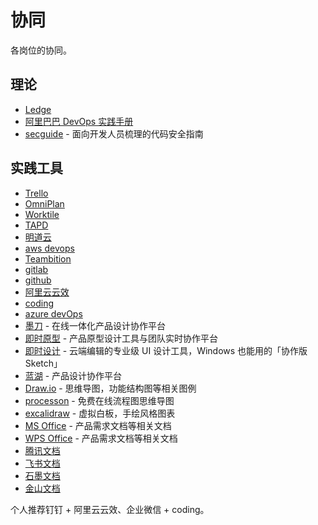 # 协同

各岗位的协同。

## 理论

- [Ledge](https://devops.phodal.com/)
- [阿里巴巴 DevOps 实践手册](https://developer.aliyun.com/topic/devops)
- [secguide](https://github.com/Tencent/secguide) - 面向开发人员梳理的代码安全指南

## 实践工具

- [Trello](https://trello.com/home)
- [OmniPlan](https://www.omnigroup.com/omniplan)
- [Worktile](https://worktile.com/)
- [TAPD](https://www.tapd.cn/)
- [明道云](https://www.mingdao.com/home)
- [aws devops](https://aws.amazon.com/cn/devops/what-is-devops/)
- [Teambition](https://www.teambition.com/)
- [gitlab](https://about.gitlab.com/)
- [github](https://github.com/)
- [阿里云云效](https://www.aliyun.com/product/yunxiao)
- [coding](https://coding.net/)
- [azure devOps](https://azure.microsoft.com/zh-cn/overview/what-is-devops/)
- [墨刀](https://modao.cc/) - 在线一体化产品设计协作平台
- [即时原型](https://www.xiaopiu.com/) - 产品原型设计工具与团队实时协作平台
- [即时设计](https://js.design/) - 云端编辑的专业级 UI 设计工具，Windows 也能用的「协作版 Sketch」
- [蓝湖](https://lanhuapp.com/) - 产品设计协作平台
- [Draw.io](https://app.diagrams.net/) - 思维导图，功能结构图等相关图例
- [processon](https://www.processon.com/) - 免费在线流程图思维导图
- [excalidraw](https://excalidraw.com/) - 虚拟白板，手绘风格图表
- [MS Office](https://www.office.com/) - 产品需求文档等相关文档
- [WPS Office](https://www.wps.cn/) - 产品需求文档等相关文档
- [腾讯文档](https://docs.qq.com/)
- [飞书文档](https://www.feishu.cn/product/docs)
- [石墨文档](https://shimo.im/)
- [金山文档](https://www.kdocs.cn/)

个人推荐钉钉 + 阿里云云效、企业微信 + coding。
